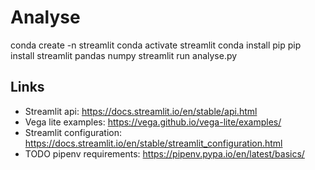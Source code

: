 # Analyse
conda create -n streamlit
conda activate streamlit
conda install pip
pip install streamlit pandas numpy
streamlit run analyse.py

## Links
* Streamlit api: https://docs.streamlit.io/en/stable/api.html
* Vega lite examples: https://vega.github.io/vega-lite/examples/
* Streamlit configuration: https://docs.streamlit.io/en/stable/streamlit_configuration.html
* TODO pipenv requirements: https://pipenv.pypa.io/en/latest/basics/